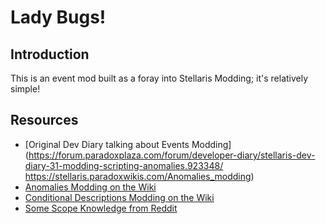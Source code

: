 # Lady Bugs!

## Introduction

This is an event mod built as a foray into Stellaris Modding; it's relatively simple!

## Resources

* [Original Dev Diary talking about Events Modding](https://forum.paradoxplaza.com/forum/developer-diary/stellaris-dev-diary-31-modding-scripting-anomalies.923348/
https://stellaris.paradoxwikis.com/Anomalies_modding)
* [Anomalies Modding on the Wiki](https://stellaris.paradoxwikis.com/Anomalies_modding)
* [Conditional Descriptions Modding on the Wiki](https://stellaris.paradoxwikis.com/Event_modding#Conditional_Description)
* [Some Scope Knowledge from Reddit](https://old.reddit.com/r/StellarisMods/comments/550yhe/what_does_each_core_scope_mean/)